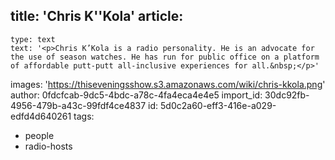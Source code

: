 title: 'Chris K''Kola'
article:
  -
    type: text
    text: '<p>Chris K’Kola is a radio personality. He is an advocate for the use of season watches. He has run for public office on a platform of affordable putt-putt all-inclusive experiences for all.&nbsp;</p>'
images: 'https://thiseveningsshow.s3.amazonaws.com/wiki/chris-kkola.png'
author: 0fdcfcab-9dc5-4bdc-a78c-4fa4eca4e4e5
import_id: 30dc92fb-4956-479b-a43c-99fdf4ce4837
id: 5d0c2a60-eff3-416e-a029-edfd4d640261
tags:
  - people
  - radio-hosts

